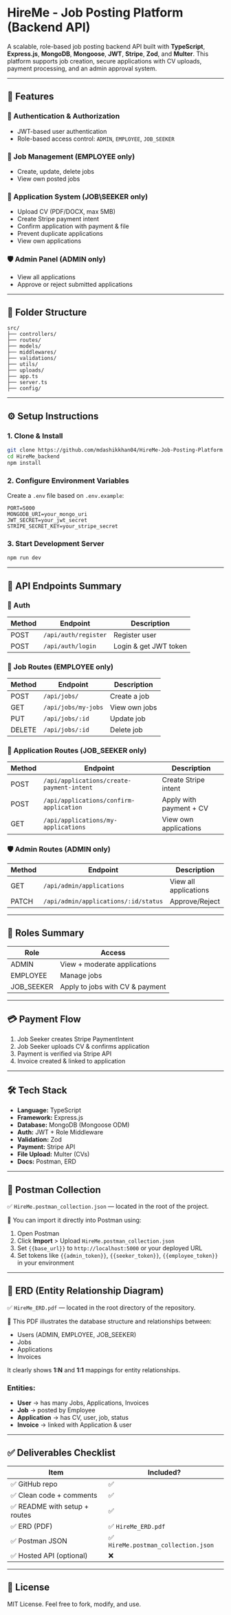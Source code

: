 # HireMe - Job Posting Platform (Backend API)

A scalable, role-based job posting backend API built with **TypeScript**, **Express.js**, **MongoDB**, **Mongoose**, **JWT**, **Stripe**, **Zod**, and **Multer**. This platform supports job creation, secure applications with CV uploads, payment processing, and an admin approval system.

---

## 🚀 Features

### 🔐 Authentication & Authorization

* JWT-based user authentication
* Role-based access control: `ADMIN`, `EMPLOYEE`, `JOB_SEEKER`

### 💼 Job Management (EMPLOYEE only)

* Create, update, delete jobs
* View own posted jobs

### 📄 Application System (JOB\SEEKER only)

* Upload CV (PDF/DOCX, max 5MB)
* Create Stripe payment intent
* Confirm application with payment & file
* Prevent duplicate applications
* View own applications

### 🛡 Admin Panel (ADMIN only)

* View all applications
* Approve or reject submitted applications

---

## 📁 Folder Structure

```
src/
├── controllers/
├── routes/
├── models/
├── middlewares/
├── validations/
├── utils/
├── uploads/
├── app.ts
├── server.ts
├── config/
```

---

## ⚙️ Setup Instructions

### 1. Clone & Install

```bash
git clone https://github.com/mdashikkhan04/HireMe-Job-Posting-Platform.git
cd HireMe_backend
npm install
```

### 2. Configure Environment Variables

Create a `.env` file based on `.env.example`:

```env
PORT=5000
MONGODB_URI=your_mongo_uri
JWT_SECRET=your_jwt_secret
STRIPE_SECRET_KEY=your_stripe_secret
```

### 3. Start Development Server

```bash
npm run dev
```

---

## 📮 API Endpoints Summary

### 🔐 Auth

| Method | Endpoint             | Description           |
| ------ | -------------------- | --------------------- |
| POST   | `/api/auth/register` | Register user         |
| POST   | `/api/auth/login`    | Login & get JWT token |

### 💼 Job Routes (EMPLOYEE only)

| Method | Endpoint            | Description   |
| ------ | ------------------- | ------------- |
| POST   | `/api/jobs/`        | Create a job  |
| GET    | `/api/jobs/my-jobs` | View own jobs |
| PUT    | `/api/jobs/:id`     | Update job    |
| DELETE | `/api/jobs/:id`     | Delete job    |

### 📄 Application Routes (JOB\_SEEKER only)

| Method | Endpoint                                  | Description             |
| ------ | ----------------------------------------- | ----------------------- |
| POST   | `/api/applications/create-payment-intent` | Create Stripe intent    |
| POST   | `/api/applications/confirm-application`   | Apply with payment + CV |
| GET    | `/api/applications/my-applications`       | View own applications   |

### 🛡 Admin Routes (ADMIN only)

| Method | Endpoint                             | Description           |
| ------ | ------------------------------------ | --------------------- |
| GET    | `/api/admin/applications`            | View all applications |
| PATCH  | `/api/admin/applications/:id/status` | Approve/Reject        |

---

## 🧠 Roles Summary

| Role        | Access                          |
| ----------- | ------------------------------- |
| ADMIN       | View + moderate applications    |
| EMPLOYEE    | Manage jobs                     |
| JOB\_SEEKER | Apply to jobs with CV & payment |

---

## 💳 Payment Flow

1. Job Seeker creates Stripe PaymentIntent
2. Job Seeker uploads CV & confirms application
3. Payment is verified via Stripe API
4. Invoice created & linked to application

---

## 🛠 Tech Stack

* **Language:** TypeScript
* **Framework:** Express.js
* **Database:** MongoDB (Mongoose ODM)
* **Auth:** JWT + Role Middleware
* **Validation:** Zod
* **Payment:** Stripe API
* **File Upload:** Multer (CVs)
* **Docs:** Postman, ERD

---

## 🧪 Postman Collection

✅ `HireMe.postman_collection.json` — located in the root of the project.

🔹 You can import it directly into Postman using:
1. Open Postman
2. Click **Import** > Upload `HireMe.postman_collection.json`
3. Set `{{base_url}}` to `http://localhost:5000` or your deployed URL
4. Set tokens like `{{admin_token}}`, `{{seeker_token}}`, `{{employee_token}}` in your environment

---

## 🧾 ERD (Entity Relationship Diagram)

✅ `HireMe_ERD.pdf` — located in the root directory of the repository.

📌 This PDF illustrates the database structure and relationships between:
- Users (ADMIN, EMPLOYEE, JOB_SEEKER)
- Jobs
- Applications
- Invoices

It clearly shows **1:N** and **1:1** mappings for entity relationships.

### Entities:

* **User** → has many Jobs, Applications, Invoices
* **Job** → posted by Employee
* **Application** → has CV, user, job, status
* **Invoice** → linked with Application & user

---

## ✅ Deliverables Checklist

| Item                         | Included?                          |
| ---------------------------- | ---------------------------------- |
| ✅ GitHub repo                | ✅                                  |
| ✅ Clean code + comments      | ✅                                  |
| ✅ README with setup + routes | ✅                                  |
| ✅ ERD (PDF)                  | ✅ `HireMe_ERD.pdf`                 |
| ✅ Postman JSON               | ✅ `HireMe.postman_collection.json` |
| ✅ Hosted API (optional)      | ❌                                  |

---

## 📜 License

MIT License. Feel free to fork, modify, and use.
